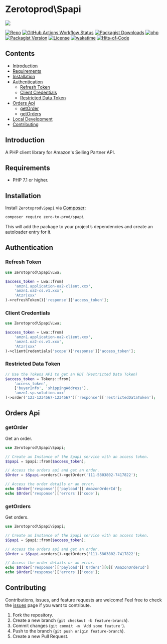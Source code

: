 # Zerotoprod\Spapi

![](art/logo.png)

[![Repo](https://img.shields.io/badge/github-gray?logo=github)](https://github.com/zero-to-prod/spapi)
[![GitHub Actions Workflow Status](https://img.shields.io/github/actions/workflow/status/zero-to-prod/spapi/test.yml?label=test)](https://github.com/zero-to-prod/spapi/actions)
[![Packagist Downloads](https://img.shields.io/packagist/dt/zero-to-prod/spapi?color=blue)](https://packagist.org/packages/zero-to-prod/spapi/stats)
[![php](https://img.shields.io/packagist/php-v/zero-to-prod/spapi.svg?color=purple)](https://packagist.org/packages/zero-to-prod/spapi/stats)
[![Packagist Version](https://img.shields.io/packagist/v/zero-to-prod/spapi?color=f28d1a)](https://packagist.org/packages/zero-to-prod/spapi)
[![License](https://img.shields.io/packagist/l/zero-to-prod/spapi?color=pink)](https://github.com/zero-to-prod/spapi/blob/main/LICENSE.md)
[![wakatime](https://wakatime.com/badge/github/zero-to-prod/spapi.svg)](https://wakatime.com/badge/github/zero-to-prod/spapi)
[![Hits-of-Code](https://hitsofcode.com/github/zero-to-prod/spapi?branch=main)](https://hitsofcode.com/github/zero-to-prod/spapi/view?branch=main)

## Contents

- [Introduction](#introduction)
- [Requirements](#requirements)
- [Installation](#installation)
- [Authentication](#authentication)
    - [Refresh Token](#refresh-token)
    - [Client Credentials](#client-credentials)
    - [Restricted Data Token](#restricted-data-token)
- [Orders Api](#orders-api)
    - [getOrder](#getorder)
    - [getOrders](#getorders)
- [Local Development](./LOCAL_DEVELOPMENT.md)
- [Contributing](#contributing)

## Introduction

A PHP client library for Amazon's Selling Partner API.

## Requirements

- PHP 7.1 or higher.

## Installation

Install `Zerotoprod\Spapi` via [Composer](https://getcomposer.org/):

```bash
composer require zero-to-prod/spapi
```

This will add the package to your project’s dependencies and create an autoloader entry for it.

## Authentication

### Refresh Token

```php
use Zerotoprod\Spapi\Lwa;

$access_token = Lwa::from(
    'amzn1.application-oa2-client.xxx',
    'amzn1.oa2-cs.v1.xxx',
    'Atzr|xxx'
)->refreshToken()['response']['access_token'];
```

### Client Credentials

```php
use Zerotoprod\Spapi\Lwa;

$access_token = Lwa::from(
    'amzn1.application-oa2-client.xxx',
    'amzn1.oa2-cs.v1.xxx',
    'Atzr|xxx'
)->clientCredentials('scope')['response']['access_token'];
```

### Restricted Data Token

```php
// Use the Tokens API to get an RDT (Restricted Data Token)
$access_token = Tokens::from(
    'access_token',
    ['buyerInfo', 'shippingAddress'],
    'amzn1.sp.solution.xxx'
)->order('123-1234567-1234567')['response']['restrictedDataToken'];
```

## Orders Api

### getOrder

Get an order.

```php
use Zerotoprod\Spapi\Spapi;

// Create an Instance of the Spapi service with an access token. 
$Spapi = Spapi::from($access_token);

// Access the orders api and get an order.
$Order = $Spapi->orders()->getOrder('111-5803802-7417822');

// Access the order details or an error.
echo $Order['response']['payload']['AmazonOrderId'];
echo $Order['response']['errors']['code'];
```

### getOrders

Get orders.

```php
use Zerotoprod\Spapi\Spapi;

// Create an Instance of the Spapi service with an access token. 
$Spapi = Spapi::from($access_token);

// Access the orders api and get an order.
$Order = $Spapi->orders()->getOrders('111-5803802-7417822');

// Access the order details or an error.
echo $Order['response']['payload']['Orders'][0]['AmazonOrderId']
echo $Order['response']['errors']['code'];
```

## Contributing

Contributions, issues, and feature requests are welcome!
Feel free to check the [issues](https://github.com/zero-to-prod/spapi/issues) page if you want to contribute.

1. Fork the repository.
2. Create a new branch (`git checkout -b feature-branch`).
3. Commit changes (`git commit -m 'Add some feature'`).
4. Push to the branch (`git push origin feature-branch`).
5. Create a new Pull Request.